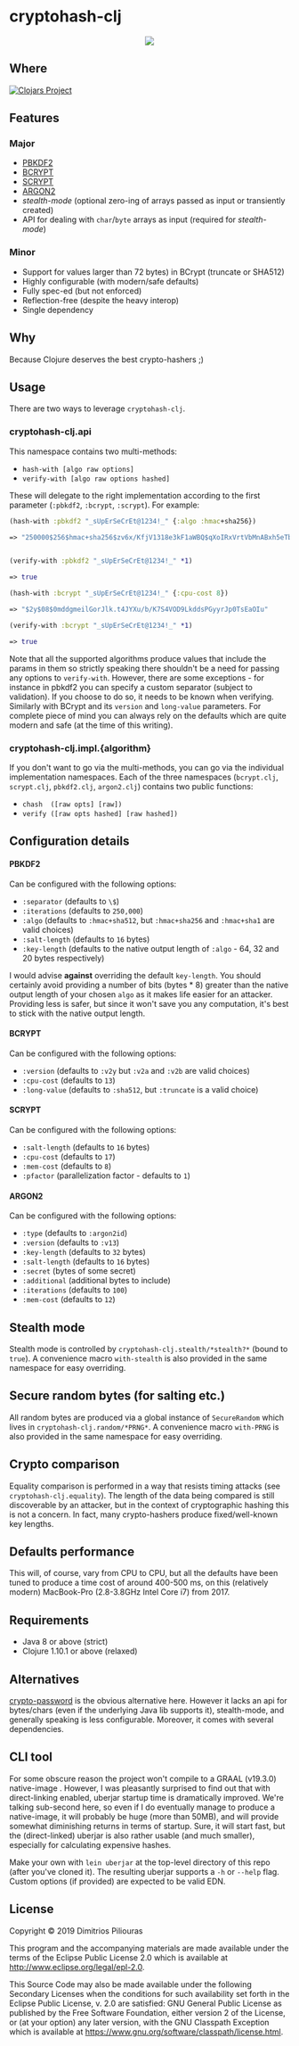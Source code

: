 # cryptohash-clj

<p align="center">
  <img src="https://media.kasperskydaily.com/wp-content/uploads/sites/92/2014/04/06043900/hash.jpg"/>
</p>

## Where

[![Clojars Project](https://clojars.org/cryptohash-clj/latest-version.svg)](https://clojars.org/cryptohash-clj)

## Features

### Major

- [PBKDF2](https://en.wikipedia.org/wiki/PBKDF2)
- [BCRYPT](https://en.wikipedia.org/wiki/Bcrypt)
- [SCRYPT](https://en.wikipedia.org/wiki/Scrypt)
- [ARGON2](https://en.wikipedia.org/wiki/Argon2)
- _stealth-mode_ (optional zero-ing of arrays passed as input or transiently created)
- API for dealing with `char`/`byte` arrays as input (required for _stealth-mode_)

### Minor

- Support for values larger than 72 bytes) in BCrypt (truncate or SHA512)
- Highly configurable (with modern/safe defaults)
- Fully spec-ed (but not enforced) 
- Reflection-free (despite the heavy interop)
- Single dependency

## Why
Because Clojure deserves the best crypto-hashers ;)

## Usage
There are two ways to leverage `cryptohash-clj`. 

### cryptohash-clj.api
This namespace contains two multi-methods:

- `hash-with [algo raw options]`
- `verify-with [algo raw options hashed]`

These will delegate to the right implementation according to the first parameter (`:pbkdf2`, `:bcrypt`, `:scrypt`). For example:

```clj
(hash-with :pbkdf2 "_sUpErSeCrEt@1234!_" {:algo :hmac+sha256})

=> "250000$256$hmac+sha256$zv6x/KfjV1318e3kF1aWBQ$qXoIRxVrtVbMnABxh5eTbDfszyc/O4uZIV8QPsLkyhE"


(verify-with :pbkdf2 "_sUpErSeCrEt@1234!_" *1)

=> true

(hash-with :bcrypt "_sUpErSeCrEt@1234!_" {:cpu-cost 8})

=> "$2y$08$0mddgmeilGorJlk.t4JYXu/b/K7S4VOD9LkddsPGyyrJp0TsEaOIu"

(verify-with :bcrypt "_sUpErSeCrEt@1234!_" *1)

=> true
```

Note that all the supported algorithms produce values that include the params in them so strictly speaking there shouldn't be a need
for passing any options to `verify-with`. However, there are some exceptions - for instance in pbkdf2 you can specify a custom separator 
(subject to validation). If you choose to do so, it needs to be known when verifying. Similarly with BCrypt and its 
`version` and `long-value` parameters. For complete piece of mind you can always rely on the defaults which are quite modern and safe 
(at the time of this writing).   

### cryptohash-clj.impl.{algorithm}
If you don't want to go via the multi-methods, you can go via the individual implementation namespaces.
Each of the three namespaces (`bcrypt.clj`, `scrypt.clj`, `pbkdf2.clj`, `argon2.clj`) contains two public functions:

- `chash  ([raw opts] [raw])` 
- `verify ([raw opts hashed] [raw hashed])`

## Configuration details

#### PBKDF2
Can be configured with the following options:

- `:separator`  (defaults to `\$`)
- `:iterations` (defaults to `250,000`)
- `:algo` (defaults to `:hmac+sha512`, but `:hmac+sha256` and `:hmac+sha1` are valid choices)
- `:salt-length` (defaults to `16` bytes)
- `:key-length` (defaults to the native output length of `:algo` - 64, 32 and 20 bytes respectively)

I would advise **against** overriding the default `key-length`.
You should certainly avoid providing a number of bits (bytes * 8) greater than the native output length of your chosen `algo` 
as it makes life easier for an attacker. Providing less is safer, but since it won't save you any computation, it's 
best to stick with the native output length.  

#### BCRYPT

Can be configured with the following options:

- `:version` (defaults to `:v2y` but `:v2a` and `:v2b` are valid choices) 
- `:cpu-cost` (defaults to `13`)
- `:long-value` (defaults to `:sha512`, but `:truncate` is a valid choice)

#### SCRYPT

Can be configured with the following options:

- `:salt-length` (defaults to `16` bytes)
- `:cpu-cost` (defaults to `17`) 
- `:mem-cost` (defaults to `8`)
- `:pfactor` (parallelization factor - defaults to `1`)

#### ARGON2

Can be configured with the following options:

- `:type` (defaults to `:argon2id`)
- `:version` (defaults to `:v13`)
- `:key-length` (defaults to `32` bytes)
- `:salt-length` (defaults to `16` bytes)
- `:secret` (bytes of some secret)
- `:additional` (additional bytes to include)
- `:iterations` (defaults to `100`) 
- `:mem-cost` (defaults to `12`)

## Stealth mode

Stealth mode is controlled by `cryptohash-clj.stealth/*stealth?*` (bound to `true`). 
A convenience macro `with-stealth` is also provided in the same namespace for easy overriding.

## Secure random bytes (for salting etc.)

All random bytes are produced via a global instance of `SecureRandom` which lives in `cryptohash-clj.random/*PRNG*`.
A convenience macro `with-PRNG` is also provided in the same namespace for easy overriding.

## Crypto comparison
Equality comparison is performed in a way that resists timing attacks (see `cryptohash-clj.equality`). 
The length of the data being compared is still discoverable by an attacker, but in the context of 
cryptographic hashing this is not a concern. In fact, many crypto-hashers produce fixed/well-known key lengths. 


## Defaults performance
This will, of course, vary from CPU to CPU, but all the defaults have been tuned to produce a time cost of around 400-500 ms,
on this (relatively modern) MacBook-Pro (2.8-3.8GHz Intel Core i7) from 2017.

## Requirements

- Java 8 or above (strict)
- Clojure 1.10.1 or above  (relaxed)

## Alternatives
[crypto-password](https://github.com/weavejester/crypto-password) is the obvious alternative here.
However it lacks an api for bytes/chars (even if the underlying Java lib supports it), stealth-mode, 
and generally speaking is less configurable. Moreover, it comes with several dependencies.
  
## CLI tool
For some obscure reason the project won't compile to a GRAAL (v19.3.0) native-image . However, I was pleasantly surprised to find out
that with direct-linking enabled, uberjar startup time is dramatically improved. We're talking sub-second here, so even if I do eventually
manage to produce a native-image, it will probably be huge (more than 50MB), and will provide somewhat diminishing returns 
in terms of startup. Sure, it will start fast, but the (direct-linked) uberjar is also rather usable (and much smaller), especially 
for calculating expensive hashes.

Make your own with `lein uberjar` at the top-level directory of this repo (after you've cloned it). 
The resulting uberjar supports a `-h` or `--help` flag. Custom options (if provided) are expected to be valid EDN. 

## License

Copyright © 2019 Dimitrios Piliouras

This program and the accompanying materials are made available under the
terms of the Eclipse Public License 2.0 which is available at
http://www.eclipse.org/legal/epl-2.0.

This Source Code may also be made available under the following Secondary
Licenses when the conditions for such availability set forth in the Eclipse
Public License, v. 2.0 are satisfied: GNU General Public License as published by
the Free Software Foundation, either version 2 of the License, or (at your
option) any later version, with the GNU Classpath Exception which is available
at https://www.gnu.org/software/classpath/license.html.
